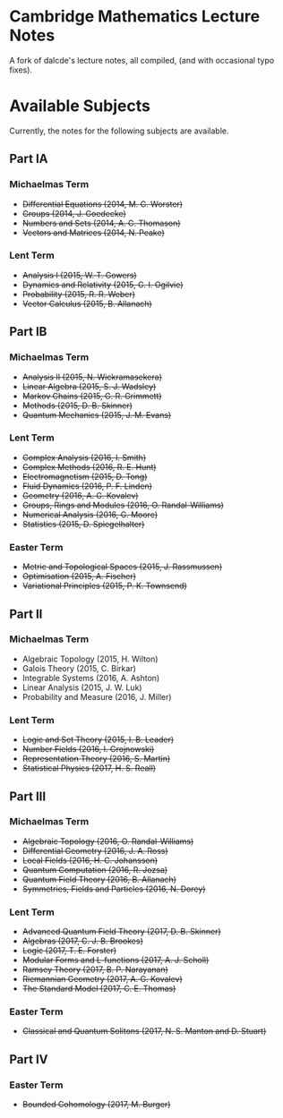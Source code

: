 # Cambridge Mathematics Lecture Notes

A fork of dalcde's lecture notes, all compiled, (and with occasional typo fixes).

# Available Subjects

Currently, the notes for the following subjects are available.

## Part IA
### Michaelmas Term
- ~~Differential Equations (2014, M. G. Worster)~~
- ~~Groups (2014, J. Goedecke)~~
- ~~Numbers and Sets (2014, A. G. Thomason)~~
- ~~Vectors and Matrices (2014, N. Peake)~~

### Lent Term
- ~~Analysis I (2015, W. T. Gowers)~~
- ~~Dynamics and Relativity (2015, G. I. Ogilvie)~~
- ~~Probability (2015, R. R. Weber)~~
- ~~Vector Calculus (2015, B. Allanach)~~

## Part IB
### Michaelmas Term
- ~~Analysis II (2015, N. Wickramasekera)~~
- ~~Linear Algebra (2015, S. J. Wadsley)~~
- ~~Markov Chains (2015, G. R. Grimmett)~~
- ~~Methods (2015, D. B. Skinner)~~
- ~~Quantum Mechanics (2015, J. M. Evans)~~

### Lent Term
- ~~Complex Analysis (2016, I. Smith)~~
- ~~Complex Methods (2016, R. E. Hunt)~~
- ~~Electromagnetism (2015, D. Tong)~~
- ~~Fluid Dynamics (2016, P. F. Linden)~~
- ~~Geometry (2016, A. G. Kovalev)~~
- ~~Groups, Rings and Modules (2016, O. Randal-Williams)~~
- ~~Numerical Analysis (2016, G. Moore)~~
- ~~Statistics (2015, D. Spiegelhalter)~~

### Easter Term
- ~~Metric and Topological Spaces (2015, J. Rassmussen)~~
- ~~Optimisation (2015, A. Fischer)~~
- ~~Variational Principles (2015, P. K. Townsend)~~

## Part II
### Michaelmas Term
 - Algebraic Topology (2015, H. Wilton)
 - Galois Theory (2015, C. Birkar)
 - Integrable Systems (2016, A. Ashton)
 - Linear Analysis (2015, J. W. Luk)
 - Probability and Measure (2016, J. Miller)

### Lent Term
- ~~Logic and Set Theory (2015, I. B. Leader)~~
- ~~Number Fields (2016, I. Grojnowski)~~
- ~~Representation Theory (2016, S. Martin)~~
- ~~Statistical Physics (2017, H. S. Reall)~~

## Part III
### Michaelmas Term
- ~~Algebraic Topology (2016, O. Randal-Williams)~~
- ~~Differential Geometry (2016, J. A. Ross)~~
- ~~Local Fields (2016, H. C. Johansson)~~
- ~~Quantum Computation (2016, R. Jozsa)~~
- ~~Quantum Field Theory (2016, B. Allanach)~~
- ~~Symmetries, Fields and Particles (2016, N. Dorey)~~

### Lent Term
- ~~Advanced Quantum Field Theory (2017, D. B. Skinner)~~
- ~~Algebras (2017, C. J. B. Brookes)~~
- ~~Logic (2017, T. E. Forster)~~
- ~~Modular Forms and L-functions (2017, A. J. Scholl)~~
- ~~Ramsey Theory (2017, B. P. Narayanan)~~
- ~~Riemannian Geometry (2017, A. G. Kovalev)~~
- ~~The Standard Model (2017, C. E. Thomas)~~

### Easter Term
- ~~Classical and Quantum Solitons (2017, N. S. Manton and D. Stuart)~~

## Part IV
### Easter Term
- ~~Bounded Cohomology (2017, M. Burger)~~
